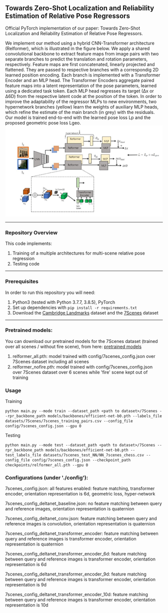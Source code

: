 ## Towards Zero-Shot Localization and Reliability Estimation of Relative Pose Regressors
Official PyTorch implementation of our paper: Towards Zero-Shot Localization and Reliability Estimation of Relative Pose Regressors.

We implement our method using a hybrid CNN-Transformer architecture (Relformer), which is illustrated in the figure below. 
We apply a shared convolutional backbone to extract feature maps from image pairs with two separate branches to predict the translation and rotation parameters, respectively. Feature maps are first concatenated, linearly projected and flattened. They are passed to respective branches with a correspondig 2D learned position encoding. Each branch is implemented with a Transformer Encoder and an MLP head. The Transformer Encoders aggregate paired feature maps into a latent representation of the pose parameters, learned using a dedicated task token. Each MLP head regresses its target (∆x or ∆6D) from the respective latent code at the position of the token.  In order to improve the adaptability of the regressor MLPs to new environments, two hypernetwork branches (yellow) learn the weights of auxiliary MLP heads, which refine the estimate of the main branch (in grey) with the residuals. Our model is trained end-to-end with the learned pose loss Lp and the proposed geometric pose loss Lgeo.
![Improving the Zero-Shot Localization of Relative Pose Regressors](./img/teaser.jpg)

---

### Repository Overview 

This code implements:

1. Training of a multiple architectures for multi-scene relative pose regression 
2. Testing code

---

### Prerequisites

In order to run this repository you will need:

1. Python3 (tested with Python 3.7.7, 3.8.5), PyTorch
2. Set up dependencies with ```pip install -r requirements.txt```
3. Download the [Cambridge Landmarks](http://mi.eng.cam.ac.uk/projects/relocalisation/#dataset) dataset and the [7Scenes](https://www.microsoft.com/en-us/research/project/rgb-d-dataset-7-scenes/) dataset

---

### Pretrained models:
You can download our pretrained models for the 7Scenes dataset (trained over all scenes / without fire scene), from here: [pretrained models](https://drive.google.com/file/d/1L7ITGaMA_MGVKW7holrrk_71RkIEPHx8/view?usp=sharing)

1. relformer_all.pth: model trained with config/7scenes_config.json over 7Scenes dataset including all scenes
2. relformer_nofire.pth: model trained with config/7scenes_config.json over 7Scenes dataset over 6 scenes while 'fire' scene kept out of training

### Usage
Training 
```
python main.py --mode train --dataset_path <path to dataset>/7Scenes --rpr_backbone_path models/backbones/efficient-net-b0.pth --labels_file datasets/7Scenes/7scenes_training_pairs.csv --config_file config/7scenes_config.json --gpu 0
```
Testing
```
python main.py --mode test --dataset_path <path to dataset>/7Scenes --rpr_backbone_path models/backbones/efficient-net-b0.pth --test_labels_file datasets/7scenes_test_NN/NN_7scenes_chess.csv --config_file config/7scenes_config.json --checkpoint_path checkpoints/relformer_all.pth --gpu 0
```


### Configurations  (under './config'):

7scenes_config.json: all features enabled: feature matching, transformer encoder, orientation representation is 6d, geometric loss, hyper-network

7scenes_config_deltanet_baseline.json: no feature matching between query and reference images, orientation representation is quaternion

7scenes_config_deltanet_conv.json: feature matching between query and reference images is convolution, orientation representation is quaternion

7scenes_config_deltanet_transformer_encoder: feature matching between query and reference images is transformer encoder, orientation representation is quaternion

7scenes_config_deltanet_transformer_encoder_6d: feature matching between query and reference images is transformer encoder, orientation representation is 6d 

7scenes_config_deltanet_transformer_encoder_9d: feature matching between query and reference images is transformer encoder, orientation representation is 9d 

7scenes_config_deltanet_transformer_encoder_10d: feature matching between query and reference images is transformer encoder, orientation representation is 10d 
 
